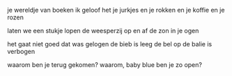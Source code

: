 je wereldje van boeken
ik geloof het
je jurkjes en je rokken
en je koffie en je rozen

laten we
een stukje lopen
de weesperzij op en af
de zon in je ogen



het gaat niet goed
dat was gelogen
de bieb is leeg
de bel op de balie is verbogen

waarom ben je
terug gekomen?
waarom, baby blue
ben je zo open?


